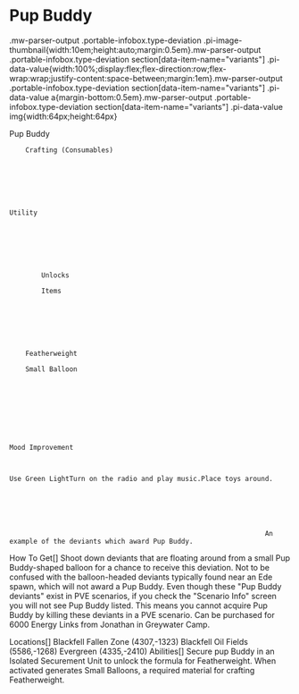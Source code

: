 # Pup Buddy

.mw-parser-output .portable-infobox.type-deviation .pi-image-thumbnail{width:10em;height:auto;margin:0.5em}.mw-parser-output .portable-infobox.type-deviation section[data-item-name="variants"] .pi-data-value{width:100%;display:flex;flex-direction:row;flex-wrap:wrap;justify-content:space-between;margin:1em}.mw-parser-output .portable-infobox.type-deviation section[data-item-name="variants"] .pi-data-value a{margin-bottom:0.5em}.mw-parser-output .portable-infobox.type-deviation section[data-item-name="variants"] .pi-data-value img{width:64px;height:64px}

Pup Buddy


	
		
		
	
	


	
	
	
	
	
	
	
		Crafting (Consumables)
	
	
	




	Utility

	
	
	
	
		
		
			Unlocks
		
			Items
		
		
	
	
	
	
	
		Featherweight
	
		Small Balloon
	
	
	






	Mood Improvement


	
	Use Green LightTurn on the radio and play music.Place toys around.






 	 	 	 		 			 		 		 		 			An example of the deviants which award Pup Buddy. 		 	 
How To Get[]
Shoot down deviants that are floating around from a small Pup Buddy-shaped balloon for a chance to receive this deviation. Not to be confused with the balloon-headed deviants typically found near an Ede spawn, which will not award a Pup Buddy.
Even though these "Pup Buddy deviants" exist in PVE scenarios, if you check the "Scenario Info" screen you will not see Pup Buddy listed. This means you cannot acquire Pup Buddy by killing these deviants in a PVE scenario.
Can be purchased for 6000 Energy Links from Jonathan in Greywater Camp.

Locations[]
Blackfell Fallen Zone (4307,-1323)
Blackfell Oil Fields (5586,-1268)
Evergreen (4335,-2410)
Abilities[]
Secure pup Buddy in an Isolated Securement Unit to unlock the formula for Featherweight.
When activated generates Small Balloons, a required material for crafting Featherweight.
